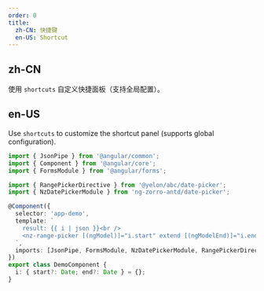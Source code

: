```yaml
---
order: 0
title:
  zh-CN: 快捷键
  en-US: Shortcut
---
```


## zh-CN

使用 `shortcuts` 自定义快捷面板（支持全局配置）。

## en-US

Use `shortcuts` to customize the shortcut panel (supports global configuration).

```ts
import { JsonPipe } from '@angular/common';
import { Component } from '@angular/core';
import { FormsModule } from '@angular/forms';

import { RangePickerDirective } from '@yelon/abc/date-picker';
import { NzDatePickerModule } from 'ng-zorro-antd/date-picker';

@Component({
  selector: 'app-demo',
  template: `
    result: {{ i | json }}<br />
    <nz-range-picker [(ngModel)]="i.start" extend [(ngModelEnd)]="i.end" shortcut />
  `,
  imports: [JsonPipe, FormsModule, NzDatePickerModule, RangePickerDirective]
})
export class DemoComponent {
  i: { start?: Date; end?: Date } = {};
}
```

